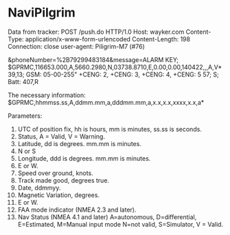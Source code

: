 # NaviPilgrim
Data from tracker:
POST /push.do HTTP/1.0
Host: wayker.com
Content-Type: application/x-www-form-urlencoded
Content-Length: 198
Connection: close
user-agent: Piligrim-M7 (#76)

&phoneNumber=%2B79299483184&message=ALARM KEY; $GPRMC,116653.000,A,5660.2980,N,03738.8710,E,0.00,0.00,140422,,,A,V* 39,13; GSM: 05-00-255"
+CENG: 2,
+CENG: 3,
+CENG: 4,
+CENG: 5 57;  S; Batt: 407,R

The necessary information: $GPRMC,hhmmss.ss,A,ddmm.mm,a,dddmm.mm,a,x.x,x.x,xxxx,x.x,a*

Parameters:
1. UTC of position fix, hh is hours, mm is minutes, ss.ss is seconds.
2. Status, A = Valid, V = Warning.
3. Latitude, dd is degrees. mm.mm is minutes.
4. N or S
5. Longitude, ddd is degrees. mm.mm is minutes.
6. E or W.
7. Speed over ground, knots.
8. Track made good, degrees true.
9. Date, ddmmyy.
10. Magnetic Variation, degrees.
11. E or W.
12. FAA mode indicator (NMEA 2.3 and later).
13. Nav Status (NMEA 4.1 and later) A=autonomous, D=differential, E=Estimated, M=Manual input mode N=not valid, S=Simulator, V = Valid.



